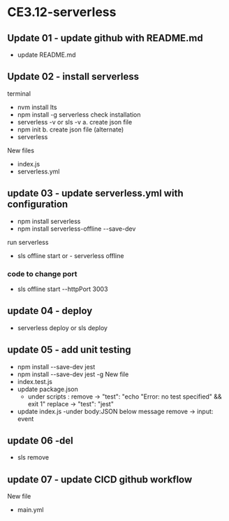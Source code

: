 # CE3.12-serverless

## Update 01 - update github with README.md
- update README.md
## Update 02 - install serverless
terminal 
- nvm install lts 
- npm install -g serverless
check installation 
- serverless -v or sls -v
a. create json file
- npm init
b. create json file (alternate)
- serverless

New files
- index.js
- serverless.yml

## update 03 - update serverless.yml with configuration
- npm install serverless
- npm install serverless-offline --save-dev

run serverless
- sls offline start or - serverless offline
### code to change port 
- sls offline start --httpPort 3003

## update 04 - deploy
- serverless deploy or sls deploy

## update 05 - add unit testing
- npm install --save-dev jest
- npm install --save-dev jest -g <for global>
New file
- index.test.js
- update package.json 
    - under scripts : 
    remove -> "test": "echo \"Error: no test specified\" && exit 1"
    replace -> "test": "jest"
- update index.js
   -under body:JSON below message
    remove -> input: event

## update 06 -del 
- sls remove

## update 07 - update CICD github workflow
New file
- main.yml